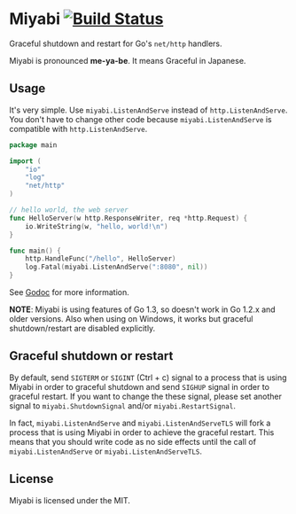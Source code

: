 # Miyabi [![Build Status](https://travis-ci.org/naoina/miyabi.png?branch=master)](https://travis-ci.org/naoina/miyabi)

Graceful shutdown and restart for Go's `net/http` handlers.

Miyabi is pronounced **me-ya-be**. It means Graceful in Japanese.

## Usage

It's very simple. Use `miyabi.ListenAndServe` instead of `http.ListenAndServe`.
You don't have to change other code because `miyabi.ListenAndServe` is compatible with `http.ListenAndServe`.

```go
package main

import (
    "io"
    "log"
    "net/http"
)

// hello world, the web server
func HelloServer(w http.ResponseWriter, req *http.Request) {
    io.WriteString(w, "hello, world!\n")
}

func main() {
    http.HandleFunc("/hello", HelloServer)
    log.Fatal(miyabi.ListenAndServe(":8080", nil))
}
```

See [Godoc](http://godoc.org/github.com/naoina/miyabi) for more information.

**NOTE**: Miyabi is using features of Go 1.3, so doesn't work in Go 1.2.x and older versions. Also when using on Windows, it works but graceful shutdown/restart are disabled explicitly.

## Graceful shutdown or restart

By default, send `SIGTERM` or `SIGINT` (Ctrl + c) signal to a process that is using Miyabi in order to graceful shutdown and send `SIGHUP` signal in order to graceful restart.
If you want to change the these signal, please set another signal to `miyabi.ShutdownSignal` and/or `miyabi.RestartSignal`.

In fact, `miyabi.ListenAndServe` and `miyabi.ListenAndServeTLS` will fork a process that is using Miyabi in order to achieve the graceful restart.
This means that you should write code as no side effects until the call of `miyabi.ListenAndServe` or `miyabi.ListenAndServeTLS`.

## License

Miyabi is licensed under the MIT.

